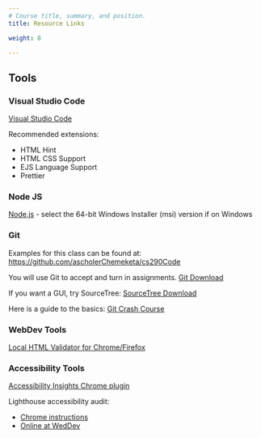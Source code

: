 ```yaml
---
# Course title, summary, and position.
title: Resource Links

weight: 8

---
```


## Tools

### Visual Studio Code

[Visual Studio Code](https://code.visualstudio.com/)

Recommended extensions:

* HTML Hint
* HTML CSS Support
* EJS Language Support
* Prettier

### Node JS

[Node.js](https://nodejs.org/en/download/) - select the 64-bit Windows Installer (msi) version
if on Windows

### Git

Examples for this class can be found at:
https://github.com/ascholerChemeketa/cs290Code

You will use Git to accept and turn in assignments.
[Git Download](https://git-scm.com/downloads)

If you want a GUI, try SourceTree:
[SourceTree Download](https://www.sourcetreeapp.com/)

Here is a guide to the basics:
[Git Crash Course](https://docs.google.com/document/d/1S8dMsT6B2B7jW2Z0OWoV6TT8GOlYkDa9Bw0mhrUTuSU)

### WebDev Tools

[Local HTML Validator for Chrome/Firefox](http://users.skynet.be/mgueury/mozilla/) 

### Accessibility Tools

[Accessibility Insights Chrome plugin](https://chrome.google.com/webstore/detail/accessibility-insights-fo/pbjjkligggfmakdaogkfomddhfmpjeni)

Lighthouse accessibility audit:

* [Chrome instructions](https://developers.google.com/web/tools/lighthouse#devtools)
* [Online at WedDev](https://web.dev/measure/)
